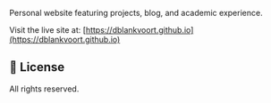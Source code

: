 Personal website featuring projects, blog, and academic experience.

Visit the live site at: [https://dblankvoort.github.io](https://dblankvoort.github.io)

## 📄 License

All rights reserved.
